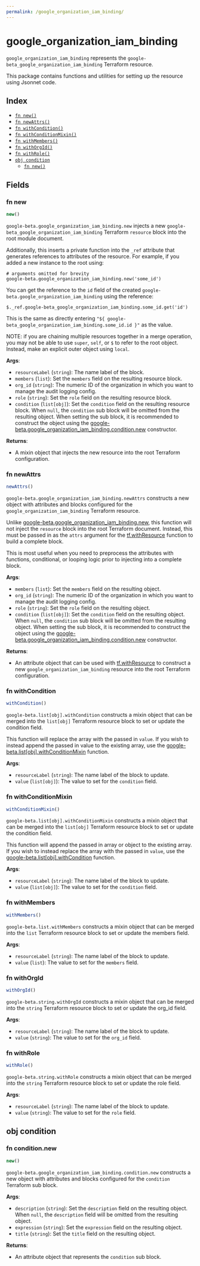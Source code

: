 ```yaml
---
permalink: /google_organization_iam_binding/
---
```


# google_organization_iam_binding

`google_organization_iam_binding` represents the `google-beta_google_organization_iam_binding` Terraform resource.



This package contains functions and utilities for setting up the resource using Jsonnet code.


## Index

* [`fn new()`](#fn-new)
* [`fn newAttrs()`](#fn-newattrs)
* [`fn withCondition()`](#fn-withcondition)
* [`fn withConditionMixin()`](#fn-withconditionmixin)
* [`fn withMembers()`](#fn-withmembers)
* [`fn withOrgId()`](#fn-withorgid)
* [`fn withRole()`](#fn-withrole)
* [`obj condition`](#obj-condition)
  * [`fn new()`](#fn-conditionnew)

## Fields

### fn new

```ts
new()
```


`google-beta.google_organization_iam_binding.new` injects a new `google-beta_google_organization_iam_binding` Terraform `resource`
block into the root module document.

Additionally, this inserts a private function into the `_ref` attribute that generates references to attributes of the
resource. For example, if you added a new instance to the root using:

    # arguments omitted for brevity
    google-beta.google_organization_iam_binding.new('some_id')

You can get the reference to the `id` field of the created `google-beta.google_organization_iam_binding` using the reference:

    $._ref.google-beta_google_organization_iam_binding.some_id.get('id')

This is the same as directly entering `"${ google-beta_google_organization_iam_binding.some_id.id }"` as the value.

NOTE: if you are chaining multiple resources together in a merge operation, you may not be able to use `super`, `self`,
or `$` to refer to the root object. Instead, make an explicit outer object using `local`.

**Args**:
  - `resourceLabel` (`string`): The name label of the block.
  - `members` (`list`): Set the `members` field on the resulting resource block.
  - `org_id` (`string`): The numeric ID of the organization in which you want to manage the audit logging config.
  - `role` (`string`): Set the `role` field on the resulting resource block.
  - `condition` (`list[obj]`): Set the `condition` field on the resulting resource block. When `null`, the `condition` sub block will be omitted from the resulting object. When setting the sub block, it is recommended to construct the object using the [google-beta.google_organization_iam_binding.condition.new](#fn-conditionnew) constructor.

**Returns**:
- A mixin object that injects the new resource into the root Terraform configuration.


### fn newAttrs

```ts
newAttrs()
```


`google-beta.google_organization_iam_binding.newAttrs` constructs a new object with attributes and blocks configured for the `google_organization_iam_binding`
Terraform resource.

Unlike [google-beta.google_organization_iam_binding.new](#fn-new), this function will not inject the `resource`
block into the root Terraform document. Instead, this must be passed in as the `attrs` argument for the
[tf.withResource](https://github.com/tf-libsonnet/core/tree/main/docs#fn-withresource) function to build a complete block.

This is most useful when you need to preprocess the attributes with functions, conditional, or looping logic prior to
injecting into a complete block.

**Args**:
  - `members` (`list`): Set the `members` field on the resulting object.
  - `org_id` (`string`): The numeric ID of the organization in which you want to manage the audit logging config.
  - `role` (`string`): Set the `role` field on the resulting object.
  - `condition` (`list[obj]`): Set the `condition` field on the resulting object. When `null`, the `condition` sub block will be omitted from the resulting object. When setting the sub block, it is recommended to construct the object using the [google-beta.google_organization_iam_binding.condition.new](#fn-conditionnew) constructor.

**Returns**:
  - An attribute object that can be used with [tf.withResource](https://github.com/tf-libsonnet/core/tree/main/docs#fn-withresource) to construct a new `google_organization_iam_binding` resource into the root Terraform configuration.


### fn withCondition

```ts
withCondition()
```

`google-beta.list[obj].withCondition` constructs a mixin object that can be merged into the `list[obj]`
Terraform resource block to set or update the condition field.

This function will replace the array with the passed in `value`. If you wish to instead append the
passed in value to the existing array, use the [google-beta.list[obj].withConditionMixin](TODO) function.


**Args**:
  - `resourceLabel` (`string`): The name label of the block to update.
  - `value` (`list[obj]`): The value to set for the `condition` field.


### fn withConditionMixin

```ts
withConditionMixin()
```

`google-beta.list[obj].withConditionMixin` constructs a mixin object that can be merged into the `list[obj]`
Terraform resource block to set or update the condition field.

This function will append the passed in array or object to the existing array. If you wish
to instead replace the array with the passed in `value`, use the [google-beta.list[obj].withCondition](TODO)
function.


**Args**:
  - `resourceLabel` (`string`): The name label of the block to update.
  - `value` (`list[obj]`): The value to set for the `condition` field.


### fn withMembers

```ts
withMembers()
```

`google-beta.list.withMembers` constructs a mixin object that can be merged into the `list`
Terraform resource block to set or update the members field.



**Args**:
  - `resourceLabel` (`string`): The name label of the block to update.
  - `value` (`list`): The value to set for the `members` field.


### fn withOrgId

```ts
withOrgId()
```

`google-beta.string.withOrgId` constructs a mixin object that can be merged into the `string`
Terraform resource block to set or update the org_id field.



**Args**:
  - `resourceLabel` (`string`): The name label of the block to update.
  - `value` (`string`): The value to set for the `org_id` field.


### fn withRole

```ts
withRole()
```

`google-beta.string.withRole` constructs a mixin object that can be merged into the `string`
Terraform resource block to set or update the role field.



**Args**:
  - `resourceLabel` (`string`): The name label of the block to update.
  - `value` (`string`): The value to set for the `role` field.


## obj condition



### fn condition.new

```ts
new()
```


`google-beta.google_organization_iam_binding.condition.new` constructs a new object with attributes and blocks configured for the `condition`
Terraform sub block.



**Args**:
  - `description` (`string`): Set the `description` field on the resulting object. When `null`, the `description` field will be omitted from the resulting object.
  - `expression` (`string`): Set the `expression` field on the resulting object.
  - `title` (`string`): Set the `title` field on the resulting object.

**Returns**:
  - An attribute object that represents the `condition` sub block.
